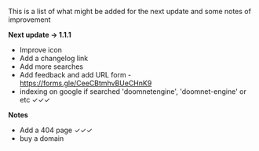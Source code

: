 This is a list of what might be added for the next update and some notes of improvement

**Next update -> 1.1.1**
- Improve icon
- Add a changelog link
- Add more searches
- Add feedback and add URL form - https://forms.gle/CeeCBtmhvBUeCHnK9
- indexing on google if searched 'doomnetengine', 'doomnet-engine' or etc ✓✓✓

**Notes**
- Add a 404 page ✓✓✓
- buy a domain
